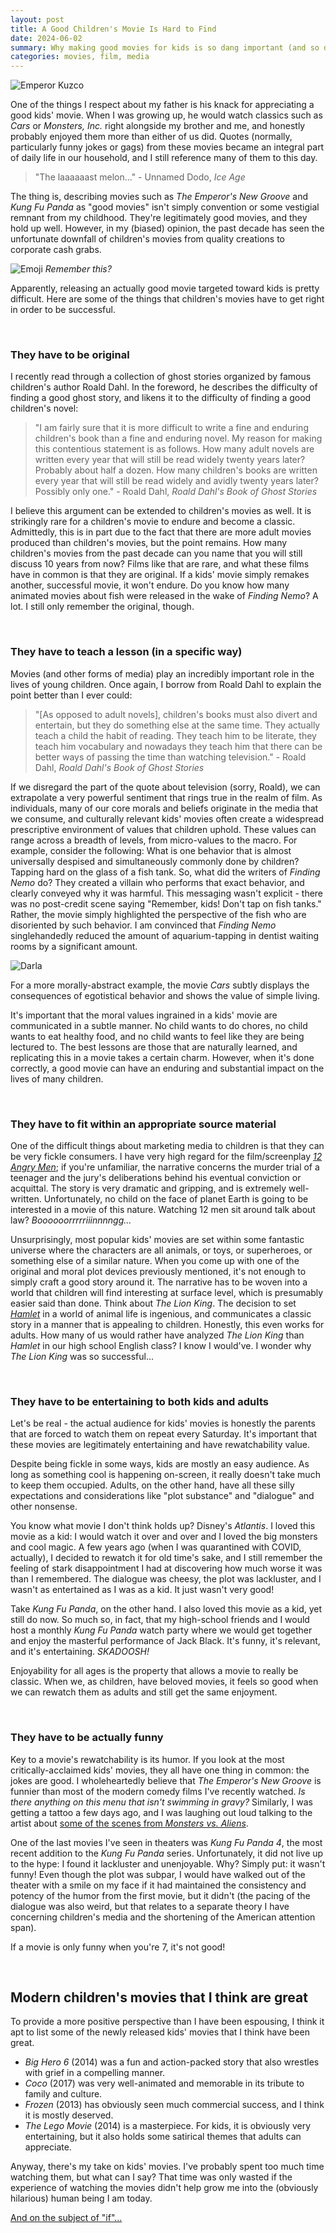 ```yaml
---
layout: post
title: A Good Children's Movie Is Hard to Find
date: 2024-06-02
summary: Why making good movies for kids is so dang important (and so dang hard).
categories: movies, film, media
---
```


![Emperor Kuzco](/images/posts/childrens-movies/llama.jpg)

One of the things I respect about my father is his knack for appreciating a good kids' movie. When I was growing up, he would watch classics such as *Cars* or *Monsters, Inc.* right alongside my brother and me, and honestly probably enjoyed them more than either of us did. Quotes (normally, particularly funny jokes or gags) from these movies became an integral part of daily life in our household, and I still reference many of them to this day.

> "The laaaaaast melon..."  - Unnamed Dodo, *Ice Age*

The thing is, describing movies such as *The Emperor's New Groove* and *Kung Fu Panda* as "good movies" isn't simply convention or some vestigial remnant from my childhood. They're legitimately good movies, and they hold up well. However, in my (biased) opinion, the past decade has seen the unfortunate downfall of children's movies from quality creations to corporate cash grabs. 

![Emoji](/images/posts/childrens-movies/emoji.jpg)
*Remember this?*

Apparently, releasing an actually good movie targeted toward kids is pretty difficult. Here are some of the things that children's movies have to get right in order to be successful. 

<br>

### They have to be original

I recently read through a collection of ghost stories organized by famous children's author Roald Dahl. In the foreword, he describes the difficulty of finding a good ghost story, and likens it to the difficulty of finding a good children's novel:

> "I am fairly sure that it is more difficult to write a fine and enduring children's book than a fine and enduring novel. My reason for making this contentious statement is as follows. How many adult novels are written every year that will still be read widely twenty years later? Probably about half a dozen. How many children's books are written every year that will still be read widely and avidly twenty years later? Possibly only one." - Roald Dahl, *Roald Dahl's Book of Ghost Stories*

I believe this argument can be extended to children's movies as well. It is strikingly rare for a children's movie to endure and become a classic. Admittedly, this is in part due to the fact that there are more adult movies produced than children's movies, but the point remains. How many children's movies from the past decade can you name that you will still discuss 10 years from now? Films like that are rare, and what these films have in common is that they are original. If a kids' movie simply remakes another, successful movie, it won't endure. Do you know how many animated movies about fish were released in the wake of *Finding Nemo*? A lot. I still only remember the original, though.

<br>

### They have to teach a lesson (in a specific way)

Movies (and other forms of media) play an incredibly important role in the lives of young children. Once again, I borrow from Roald Dahl to explain the point better than I ever could:

> "[As opposed to adult novels], children's books must also divert and entertain, but they do something else at the same time. They actually teach a child the habit of reading. They teach him to be literate, they teach him vocabulary and nowadays they teach him that there can be better ways of passing the time than watching television." - Roald Dahl, *Roald Dahl's Book of Ghost Stories*

If we disregard the part of the quote about television (sorry, Roald), we can extrapolate a very powerful sentiment that rings true in the realm of film. As individuals, many of our core morals and beliefs originate in the media that we consume, and culturally relevant kids' movies often create a widespread prescriptive environment of values that children uphold. These values can range across a breadth of levels, from micro-values to the macro. For example, consider the following: What is one behavior that is almost universally despised and simultaneously commonly done by children? Tapping hard on the glass of a fish tank. So, what did the writers of *Finding Nemo* do? They created a villain who performs that exact behavior, and clearly conveyed why it was harmful. This messaging wasn't explicit - there was no post-credit scene saying "Remember, kids! Don't tap on fish tanks." Rather, the movie simply highlighted the perspective of the fish who are disoriented by such behavior. I am convinced that *Finding Nemo* singlehandedly reduced the amount of aquarium-tapping in dentist waiting rooms by a significant amount.

![Darla](/images/posts/childrens-movies/darla.jpg "POV: You just hatched")

For a more morally-abstract example, the movie *Cars* subtly displays the consequences of egotistical behavior and shows the value of simple living. 

It's important that the moral values ingrained in a kids' movie are communicated in a subtle manner. No child wants to do chores, no child wants to eat healthy food, and no child wants to feel like they are being lectured to. The best lessons are those that are naturally learned, and replicating this in a movie takes a certain charm. However, when it's done correctly, a good movie can have an enduring and substantial impact on the lives of many children.

<br>

### They have to fit within an appropriate source material

One of the difficult things about marketing media to children is that they can be very fickle consumers. I have very high regard for the film/screenplay [*12 Angry Men*](https://www.imdb.com/title/tt0050083/); if you're unfamiliar, the narrative concerns the murder trial of a teenager and the jury's deliberations behind his eventual conviction or acquittal. The story is very dramatic and gripping, and is extremely well-written. Unfortunately, no child on the face of planet Earth is going to be interested in a movie of this nature. Watching 12 men sit around talk about law? *Boooooorrrrriiinnnngg...* 

Unsurprisingly, most popular kids' movies are set within some fantastic universe where the characters are all animals, or toys, or superheroes, or something else of a similar nature. When you come up with one of the original and moral plot devices previously mentioned, it's not enough to simply craft a good story around it. The narrative has to be woven into a world that children will find interesting at surface level, which is presumably easier said than done. Think about *The Lion King*. The decision to set [*Hamlet*](https://www.shakespeare.org.uk/explore-shakespeare/shakespedia/shakespeares-plays/hamlet/#:~:text=The%20ghost%20of%20the%20King,devises%20plots%20to%20kill%20Hamlet.) in a world of animal life is ingenious, and communicates a classic story in a manner that is appealing to children. Honestly, this even works for adults. How many of us would rather have analyzed *The Lion King* than *Hamlet* in our high school English class? I know I would've. I wonder why *The Lion King* was so successful... 

<br>

### They have to be entertaining to both kids and adults

Let's be real - the actual audience for kids' movies is honestly the parents that are forced to watch them on repeat every Saturday. It's important that these movies are legitimately entertaining and have rewatchability value. 

Despite being fickle in some ways, kids are mostly an easy audience. As long as something cool is happening on-screen, it really doesn't take much to keep them occupied. Adults, on the other hand, have all these silly expectations and considerations like "plot substance" and "dialogue" and other nonsense. 

You know what movie I don't think holds up? Disney's *Atlantis*. I loved this movie as a kid: I would watch it over and over and I loved the big monsters and cool magic. A few years ago (when I was quarantined with COVID, actually), I decided to rewatch it for old time's sake, and I still remember the feeling of stark disappointment I had at discovering how much worse it was than I remembered. The dialogue was cheesy, the plot was lackluster, and I wasn't as entertained as I was as a kid. It just wasn't very good!

Take *Kung Fu Panda*, on the other hand. I also loved this movie as a kid, yet still do now. So much so, in fact, that my high-school friends and I would host a monthly *Kung Fu Panda* watch party where we would get together and enjoy the masterful performance of Jack Black. It's funny, it's relevant, and it's entertaining. *SKADOOSH!*

Enjoyability for all ages is the property that allows a movie to really be classic. When we, as children, have beloved movies, it feels so good when we can rewatch them as adults and still get the same enjoyment. 

<br>

### They have to be actually funny

Key to a movie's rewatchability is its humor. If you look at the most critically-acclaimed kids' movies, they all have one thing in common: the jokes are good. I wholeheartedly believe that *The Emperor's New Groove* is funnier than most of the modern comedy films I've recently watched. *Is there anything on this menu that isn't swimming in gravy?* Similarly, I was getting a tattoo a few days ago, and I was laughing out loud talking to the artist about [some of the scenes from *Monsters vs. Aliens*](https://www.youtube.com/watch?v=XNzsPZ5cqkk).

One of the last movies I've seen in theaters was *Kung Fu Panda 4*, the most recent addition to the *Kung Fu Panda* series. Unfortunately, it did not live up to the hype: I found it lackluster and unenjoyable. Why? Simply put: it wasn't funny! Even though the plot was subpar, I would have walked out of the theater with a smile on my face if it had maintained the consistency and potency of the humor from the first movie, but it didn't (the pacing of the dialogue was also weird, but that relates to a separate theory I have concerning children's media and the shortening of the American attention span). 

If a movie is only funny when you're 7, it's not good!

<br>

## Modern children's movies that I think are great

To provide a more positive perspective than I have been espousing, I think it apt to list some of the newly released kids' movies that I think have been great. 

* *Big Hero 6* (2014) was a fun and action-packed story that also wrestles with grief in a compelling manner. 
* *Coco* (2017) was very well-animated and memorable in its tribute to family and culture.
* *Frozen* (2013) has obviously seen much commercial success, and I think it is mostly deserved.
* *The Lego Movie* (2014) is a masterpiece. For kids, it is obviously very entertaining, but it also holds some satirical themes that adults can appreciate.

Anyway, there's my take on kids' movies. I've probably spent too much time watching them, but what can I say? That time was only wasted if the experience of watching the movies didn't help grow me into the (obviously hilarious) human being I am today.

[And on the subject of "if"...](https://www.youtube.com/watch?v=J_r0INpdvf4)